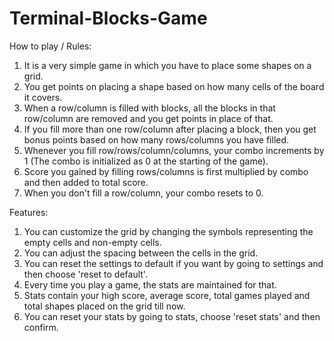 # Terminal-Blocks-Game

How to play / Rules:

1. It is a very simple game in which you have to place some shapes on a grid.
2. You get points on placing a shape based on how many cells of the board it covers.
3. When a row/column is filled with blocks, all the blocks in that row/column are removed and you get points in place of that.
4. If you fill more than one row/column after placing a block, then you get bonus points based on how many rows/columns you have filled.
5. Whenever you fill row/rows/column/columns, your combo increments by 1 (The combo is initialized as 0 at the starting of the game).
6. Score you gained by filling rows/columns is first multiplied by combo and then added to total score.
7. When you don't fill a row/column, your combo resets to 0.


Features:
1. You can customize the grid by changing the symbols representing the empty cells and non-empty cells.
2. You can adjust the spacing between the cells in the grid.
3. You can reset the settings to default if you want by going to settings and then choose 'reset to default'.
4. Every time you play a game, the stats are maintained for that.
5. Stats contain your high score, average score, total games played and total shapes placed on the grid till now.
6. You can reset your stats by going to stats, choose 'reset stats' and then confirm.
